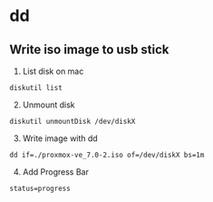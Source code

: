 # dd

## Write iso image to usb stick
1. List disk on mac
``` 
diskutil list
```

2. Unmount disk
```
diskutil unmountDisk /dev/diskX
```

3. Write image with dd
```
dd if=./proxmox-ve_7.0-2.iso of=/dev/diskX bs=1m
```
4. Add Progress Bar
```
status=progress
